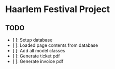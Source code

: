 # Haarlem Festival Project

## TODO

- [ ]: Setup database
- [ ]: Loaded page contents from database
- [ ]: Add all model classes
- [ ]: Generate ticket pdf
- [ ]: Generate invoice pdf
